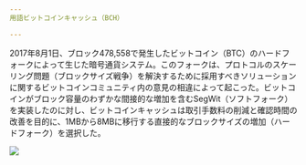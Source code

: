 ```yaml
---
用語ビットコインキャッシュ（BCH）

---
```

2017年8月1日、ブロック478,558で発生したビットコイン（BTC）のハードフォークによって生じた暗号通貨システム。このフォークは、プロトコルのスケーリング問題（ブロックサイズ戦争）を解決するために採用すべきソリューションに関するビットコインコミュニティ内の意見の相違によって起こった。ビットコインがブロック容量のわずかな間接的な増加を含むSegWit（ソフトフォーク）を実装したのに対し、ビットコインキャッシュは取引手数料の削減と確認時間の改善を目的に、1MBから8MBに移行する直接的なブロックサイズの増加（ハードフォーク）を選択した。

![](../../dictionnaire/assets/49.webp)